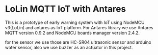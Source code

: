 # LoLin MQTT IoT with Antares
This is a prototype of early warning system with IoT using NodeMCU v3(LoLin) and antares as IoT platform. For Antares library we use Antares MQTT version 0.9.2 and NodeMCU boards manager version 2.4.2.

for the sensor we use those are HC-SR04 ultrasonic sensor and arduino water sensor, also we use buzzer as an actuator in this project.
